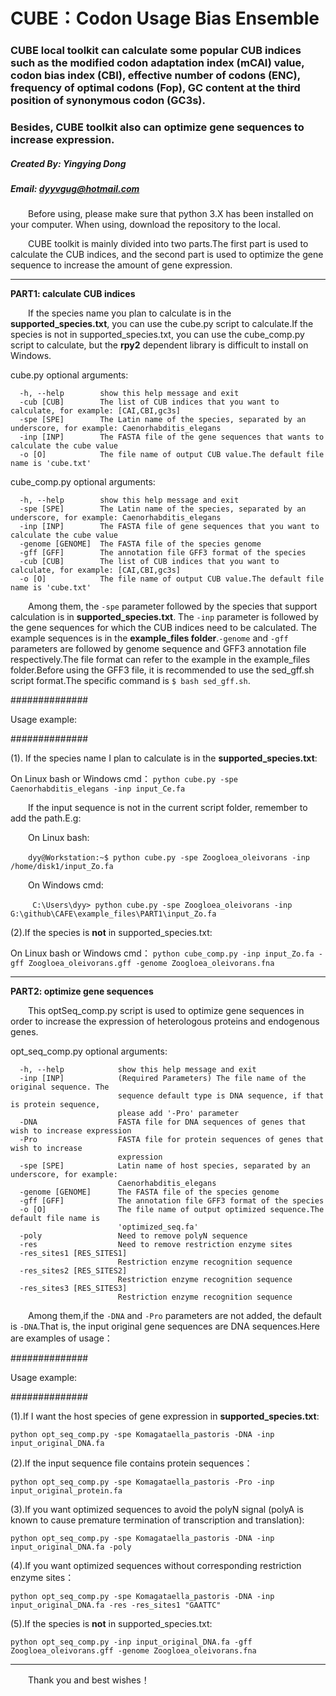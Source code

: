 # CUBE：Codon Usage Bias Ensemble
### CUBE local toolkit can calculate some popular CUB indices such as the modified codon adaptation index (mCAI) value, codon bias index (CBI), effective number of codons (ENC), frequency of optimal codons (Fop), GC content at the third position of synonymous codon (GC3s).
### Besides, CUBE toolkit also can optimize gene sequences to increase expression.

##### Created By: Yingying Dong
##### Email: dyyvgug@hotmail.com

&#8195;&#8195;Before using, please make sure that python 3.X has been installed on your computer. When using, download the repository to the local.

&#8195;&#8195;CUBE toolkit is mainly divided into two parts.The first part is used to calculate the CUB indices, and the second part is used to optimize the gene sequence to increase the amount of gene expression.

-----
**PART1: calculate CUB indices**

&#8195;&#8195;If the species name you plan to calculate is in the **supported_species.txt**, you can use the cube.py script to calculate.If the species is not in supported_species.txt, you can use the cube_comp.py script to calculate, but the **rpy2** dependent library is difficult to install on Windows.

cube.py optional arguments:
```
  -h, --help        show this help message and exit
  -cub [CUB]        The list of CUB indices that you want to calculate, for example: [CAI,CBI,gc3s]
  -spe [SPE]        The Latin name of the species, separated by an underscore, for example: Caenorhabditis_elegans
  -inp [INP]        The FASTA file of the gene sequences that wants to calculate the cube value
  -o [O]            The file name of output CUB value.The default file name is 'cube.txt'
```
cube_comp.py optional arguments:
```
  -h, --help        show this help message and exit
  -spe [SPE]        The Latin name of the species, separated by an underscore, for example: Caenorhabditis_elegans
  -inp [INP]        The FASTA file of gene sequences that you want to calculate the cube value
  -genome [GENOME]  The FASTA file of the species genome
  -gff [GFF]        The annotation file GFF3 format of the species
  -cub [CUB]        The list of CUB indices that you want to calculate, for example: [CAI,CBI,gc3s]
  -o [O]            The file name of output CUB value.The default file name is 'cube.txt'
```
&#8195;&#8195;Among them, the ```-spe``` parameter followed by the species that support calculation is in **supported_species.txt**. The ```-inp``` parameter is followed by the gene sequences for which the CUB indices need to be calculated. The example sequences is in the **example_files folder**.```-genome``` and ```-gff``` parameters are followed by genome sequence and GFF3 annotation file respectively.The file format can refer to the example in the example_files folder.Before using the GFF3 file, it is recommended to use the sed_gff.sh script format.The specific command is ```$ bash sed_gff.sh```.

##############

Usage example:

##############

(1). If the species name I plan to calculate is in the **supported_species.txt**:

On Linux bash or Windows cmd： ```python cube.py -spe Caenorhabditis_elegans -inp input_Ce.fa```

&#8195;&#8195;If the input sequence is not in the current script folder, remember to add the path.E.g:

&#8195;&#8195;On Linux bash:

&#8195;&#8195;```dyy@Workstation:~$ python cube.py -spe Zoogloea_oleivorans -inp /home/disk1/input_Zo.fa```

&#8195;&#8195;On Windows cmd:

&#8195;&#8195;``` C:\Users\dyy> python cube.py -spe Zoogloea_oleivorans -inp G:\github\CAFE\example_files\PART1\input_Zo.fa```

(2).If the species is **not** in supported_species.txt:

On Linux bash or Windows cmd： ```python cube_comp.py -inp input_Zo.fa -gff Zoogloea_oleivorans.gff -genome Zoogloea_oleivorans.fna```

-----
**PART2: optimize gene sequences**

&#8195;&#8195;This optSeq_comp.py script is used to optimize gene sequences in order to increase the expression of heterologous proteins and endogenous genes.

opt_seq_comp.py optional arguments:
```
  -h, --help            show this help message and exit
  -inp [INP]            (Required Parameters) The file name of the original sequence. The
                        sequence default type is DNA sequence, if that is protein sequence,
                        please add '-Pro' parameter
  -DNA                  FASTA file for DNA sequences of genes that wish to increase expression
  -Pro                  FASTA file for protein sequences of genes that wish to increase
                        expression
  -spe [SPE]            Latin name of host species, separated by an underscore, for example:
                        Caenorhabditis_elegans
  -genome [GENOME]      The FASTA file of the species genome
  -gff [GFF]            The annotation file GFF3 format of the species
  -o [O]                The file name of output optimized sequence.The default file name is
                        'optimized_seq.fa'
  -poly                 Need to remove polyN sequence
  -res                  Need to remove restriction enzyme sites
  -res_sites1 [RES_SITES1]
                        Restriction enzyme recognition sequence
  -res_sites2 [RES_SITES2]
                        Restriction enzyme recognition sequence
  -res_sites3 [RES_SITES3]
                        Restriction enzyme recognition sequence
 ```
&#8195;&#8195;Among them,if the ```-DNA``` and ```-Pro``` parameters are not added, the default is ```-DNA```.That is, the input original gene sequences are DNA sequences.Here are examples of usage：

##############

Usage example:

##############

(1).If I want the host species of gene expression in **supported_species.txt**:

```python opt_seq_comp.py -spe Komagataella_pastoris -DNA -inp input_original_DNA.fa```

(2).If the input sequence file contains protein sequences：

```python opt_seq_comp.py -spe Komagataella_pastoris -Pro -inp input_original_protein.fa```

(3).If you want optimized sequences to avoid the polyN signal (polyA is known to cause premature termination of transcription and translation):

```python opt_seq_comp.py -spe Komagataella_pastoris -DNA -inp input_original_DNA.fa -poly```

(4).If you want optimized sequences without corresponding restriction enzyme sites：

```python opt_seq_comp.py -spe Komagataella_pastoris -DNA -inp input_original_DNA.fa -res -res_sites1 "GAATTC"```

(5).If the species is **not** in supported_species.txt:

```python opt_seq_comp.py -inp input_original_DNA.fa -gff Zoogloea_oleivorans.gff -genome Zoogloea_oleivorans.fna```

------
&#8195;&#8195;Thank you and best wishes！
